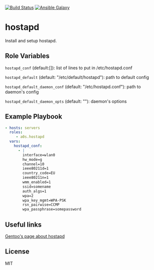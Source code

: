 [![Build Status](https://travis-ci.org/a0s/ansible-role-hostapd.svg?branch=master)](https://travis-ci.org/a0s/ansible-role-hostapd)
[![Ansible Galaxy](http://img.shields.io/badge/ansible--galaxy-a0s.hostapd-blue.svg)](https://galaxy.ansible.com/a0s/hostapd)

hostapd
=======

Install and setup hostapd. 

Role Variables
--------------

`hostapd_conf` (default:[]): list of lines to put in /etc/hostapd.conf

`hostapd_default` (default: "/etc/default/hostapd"): path to default config

`hostapd_default_daemon_conf` (default: "/etc/hostapd.conf"): path to daemon's config

`hostapd_default_daemon_opts` (default: ""): daemon's options

Example Playbook
----------------

```yaml
- hosts: servers
  roles:
     - a0s.hostapd
  vars:
    hostapd_conf:
      - |
        interface=wlan0
        hw_mode=g
        channel=10
        ieee80211d=1
        country_code=EU
        ieee80211n=1
        wmm_enabled=1
        ssid=somename
        auth_algs=1
        wpa=2
        wpa_key_mgmt=WPA-PSK
        rsn_pairwise=CCMP
        wpa_passphrase=somepassword
```


Useful links
------------

[Gentoo's page about hostapd](https://wiki.gentoo.org/wiki/Hostapd)

License
-------

MIT
